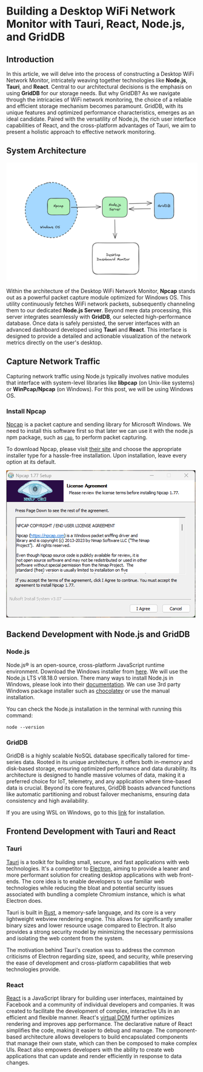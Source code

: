 # Building a Desktop WiFi Network Monitor with Tauri, React, Node.js, and GridDB

## Introduction

In this article, we will delve into the process of constructing a Desktop WiFi Network Monitor, intricately weaving together technologies like **Node.js**, **Tauri**, and **React**. Central to our architectural decisions is the emphasis on using **GridDB** for our storage needs. But why GridDB? As we navigate through the intricacies of WiFi network monitoring, the choice of a reliable and efficient storage mechanism becomes paramount. GridDB, with its unique features and optimized performance characteristics, emerges as an ideal candidate. Paired with the versatility of Node.js, the rich user interface capabilities of React, and the cross-platform advantages of Tauri, we aim to present a holistic approach to effective network monitoring.

## System Architecture

![base system architecture](images/system-arch.png)

Within the architecture of the Desktop WiFi Network Monitor, **Npcap** stands out as a powerful packet capture module optimized for Windows OS. This utility continuously fetches WiFi network packets, subsequently channeling them to our dedicated **Node.js Server**. Beyond mere data processing, this server integrates seamlessly with **GridDB**, our selected high-performance database. Once data is safely persisted, the server interfaces with an advanced dashboard developed using **Tauri** and **React**. This interface is designed to provide a detailed and actionable visualization of the network metrics directly on the user's desktop.

## Capture Network Traffic

Capturing network traffic using Node.js typically involves native modules that interface with system-level libraries like **libpcap** (on Unix-like systems) or **WinPcap/Npcap** (on Windows). For this post, we will be using Windows OS.

### Install Npcap

[Npcap](https://npcap.com/) is a packet capture and sending library for Microsoft Windows. We need to install this software first so that later we can use it with the node.js npm package, such as [`cap`](https://github.com/mscdex/cap), to perform packet capturing.

To download Npcap, please visit [their site](https://npcap.com/#download) and choose the appropriate installer type for a hassle-free installation. Upon installation, leave every option at its default.

![npcap windows installer](images/npcap-windows.png)

## Backend Development with Node.js and GridDB

### Node.js

Node.js® is an open-source, cross-platform JavaScript runtime environment. Download the Windows installer from [here](https://nodejs.org/en/download). We will use the Node.js LTS v18.18.0 version. There many ways to install Node.js in Windows, please look into their [documentation](https://nodejs.dev/en/). We can use 3rd party Windows package installer such as [chocolatey](https://chocolatey.org/) or use the manual installation.

You can check the Node.js installation in the terminal with running this command:

```shell
node --version
```

### GridDB

GridDB is a highly scalable NoSQL database specifically tailored for time-series data. Rooted in its unique architecture, it offers both in-memory and disk-based storage, ensuring optimized performance and data durability. Its architecture is designed to handle massive volumes of data, making it a preferred choice for IoT, telemetry, and any application where time-based data is crucial. Beyond its core features, GridDB boasts advanced functions like automatic partitioning and robust failover mechanisms, ensuring data consistency and high availability.

If you are using WSL on Windows, go to this [link](https://docs.griddb.net/gettingstarted/wsl/#installing-wsl) for installation.



## Frontend Development with Tauri and React

### Tauri

[Tauri](https://tauri.studio/) is a toolkit for building small, secure, and fast applications with web technologies. It's a competitor to [Electron](https://www.electronjs.org/), aiming to provide a leaner and more performant solution for creating desktop applications with web front-ends. The core idea is to enable developers to use familiar web technologies while reducing the bloat and potential security issues associated with bundling a complete Chromium instance, which is what Electron does.

Tauri is built in [Rust](https://www.rust-lang.org/), a memory-safe language, and its core is a very lightweight webview rendering engine. This allows for significantly smaller binary sizes and lower resource usage compared to Electron. It also provides a strong security model by minimizing the necessary permissions and isolating the web content from the system.

The motivation behind Tauri's creation was to address the common criticisms of Electron regarding size, speed, and security, while preserving the ease of development and cross-platform capabilities that web technologies provide.

### React

[React](https://react.dev/) is a JavaScript library for building user interfaces, maintained by Facebook and a community of individual developers and companies. It was created to facilitate the development of complex, interactive UIs in an efficient and flexible manner. React's [virtual DOM](https://reactjs.org/docs/faq-internals.html) further optimizes rendering and improves app performance. The declarative nature of React simplifies the code, making it easier to debug and manage. The component-based architecture allows developers to build encapsulated components that manage their own state, which can then be composed to make complex UIs. React also empowers developers with the ability to create web applications that can update and render efficiently in response to data changes.
